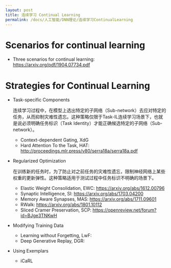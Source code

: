 ```yaml
---
layout: post
title: 连续学习 Continual Learning
permalink: /docs/人工智能/DNN理论/连续学习ContinualLearning
---
```


# Scenarios for continual learning

- Three scenarios for continual learning: https://arxiv.org/pdf/1904.07734.pdf


# Strategies for Continual Learning

- Task-specific Components

  连续学习过程中，在模型上选出特定的子网络（Sub-network）去应对特定的任务，从而抑制灾难性遗忘。这种策略仅限于Task-IL连续学习场景下，也就是说必须明确任务标识（Task Identity）才能正确候选特定的子网络（Sub-network）。

  - Context-dependent Gating, XdG
  - Hard Attention To the Task, HAT: http://proceedings.mlr.press/v80/serra18a/serra18a.pdf

- Regularized Optimization

  在训练新的任务时，为了防止对之前任务的灾难性遗忘，限制神经网络上某些权重的更新弹性。这种策略适用于测试过程中任务标识不明确的场景下。

  - Elastic Weight Consolidation, EWC: https://arxiv.org/abs/1612.00796
  - Synaptic Intelligence, SI: https://arxiv.org/abs/1703.04200
  - Memory Aware Synapses, MAS: https://arxiv.org/abs/1711.09601
  - RWalk: https://arxiv.org/abs/1801.10112
  - Sliced Cramer Preservation, SCP: https://openreview.net/forum?id=BJge3TNKwH

- Modifying Training Data

  - Learning without Forgetting, LwF: 
  - Deep Generative Replay, DGR:

- Using Exemplars
  - iCaRL

